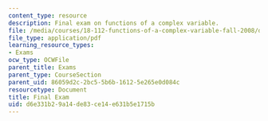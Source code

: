 ```yaml
---
content_type: resource
description: Final exam on functions of a complex variable.
file: /media/courses/18-112-functions-of-a-complex-variable-fall-2008/d6e331b29a14de83ce14e631b5e1715b_finalprob.pdf
file_type: application/pdf
learning_resource_types:
- Exams
ocw_type: OCWFile
parent_title: Exams
parent_type: CourseSection
parent_uid: 86059d2c-2bc5-5b6b-1612-5e265e0d084c
resourcetype: Document
title: Final Exam
uid: d6e331b2-9a14-de83-ce14-e631b5e1715b
---
```

